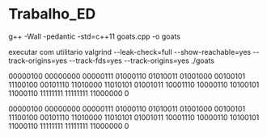 # Trabalho_ED
g++ -Wall -pedantic -std=c++11 goats.cpp -o goats

executar com utilitario 
valgrind --leak-check=full --show-reachable=yes --track-origins=yes --track-fds=yes --track-origins=yes ./goats <parametros> 

00000100 00000000
00000111 01000110
01010011 01001000
00100101 11100100
00101110 11010000
11010101 01001011
10001110 10000110
10100101 11000110
11111111 11111111
11000000 0

00000100 00000000
00000111 01000110
01010011 01001000
00100101 11100100
00101110 11010000
11010101 01001011
10001110 10000110
10100101 11000110
11111111 11111111
11000000 0